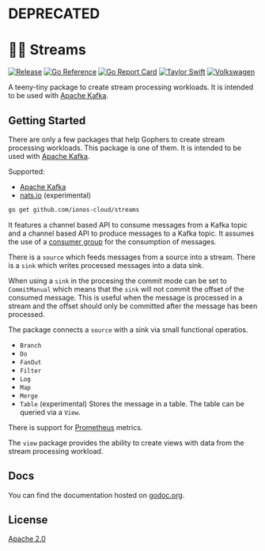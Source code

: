 # DEPRECATED

# :surfing_woman: Streams

[![Release](https://github.com/ionos-cloud/streams/actions/workflows/main.yml/badge.svg)](https://github.com/ionos-cloud/streams/actions/workflows/main.yml)
[![Go Reference](https://pkg.go.dev/badge/github.com/ionos-cloud/streams.svg)](https://pkg.go.dev/github.com/ionos-cloud/streams)
[![Go Report Card](https://goreportcard.com/badge/github.com/ionos-cloud/streams)](https://goreportcard.com/report/github.com/ionos-cloud/streams)
[![Taylor Swift](https://img.shields.io/badge/secured%20by-taylor%20swift-brightgreen.svg)](https://twitter.com/SwiftOnSecurity)
[![Volkswagen](https://auchenberg.github.io/volkswagen/volkswargen_ci.svg?v=1)](https://github.com/auchenberg/volkswagen)

A teeny-tiny package to create stream processing workloads. It is intended to be used with [Apache Kafka](https://kafka.apache.org/).  

## Getting Started

There are only a few packages that help Gophers to create stream processing workloads. This package is one of them. It is intended to be used with [Apache Kafka](https://kafka.apache.org/).

Supported:

* [Apache Kafka](https://kafka.apache.org/)
* [nats.io](https://nats.io/) (experimental)

```bash
go get github.com/ionos-cloud/streams
```

It features a channel based API to consume messages from a Kafka topic and a channel based API to produce messages to a Kafka topic. It assumes the use of a [consumer group](https://docs.confluent.io/platform/current/clients/consumer.html#:~:text=A%20consumer%20group%20is%20a,proportional%20share%20of%20the%20partitions.) for the consumption of messages.

There is a `source` which feeds messages from a source into a stream. There is a `sink` which writes processed messages into a data sink.

When using a `sink` in the procesing the commit mode can be set to `CommitManual` which means that the `sink` will not commit the offset of the consumed message. This is useful when the message is processed in a stream and the offset should only be committed after the message has been processed.

The package connects a `source` with a sink via small functional operatios.

* `Branch`
* `Do`
* `FanOut`
* `Filter`
* `Log`
* `Map`
* `Merge`
* `Table` (experimental) Stores the message in a table. The table can be queried via a `View`.

There is support for [Prometheus](https://prometheus.io/) metrics.

The `view` package provides the ability to create views with data from the stream processing workload.

## Docs

You can find the documentation hosted on [godoc.org](https://godoc.org/github.com/ionos-cloud/streams).

## License

[Apache 2.0](/LICENSE)
